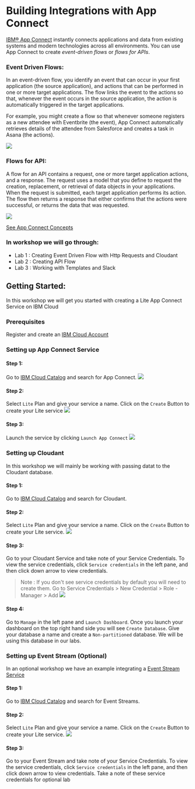 # Building Integrations with App Connect 

[IBM® App Connect](https://www.ibm.com/cloud/app-connect) instantly connects applications and data from existing systems and modern technologies across all environments. You can use App Connect to create *event-driven flows* or *flows for APIs*. 

### Event Driven Flows: 
In an event-driven flow, you identify an event that can occur in your first application (the source application), and actions that can be performed in one or more target applications. The flow links the event to the actions so that, whenever the event occurs in the source application, the action is automatically triggered in the target applications.

For example, you might create a flow so that whenever someone registers as a new attendee with Eventbrite (the event), App Connect automatically retrieves details of the attendee from Salesforce and creates a task in Asana (the actions). 

![](./images/img1.jpg)

### Flows for API:
A flow for an API contains a request, one or more target application actions, and a response. The request uses a model that you define to request the creation, replacement, or retrieval of data objects in your applications. When the request is submitted, each target application performs its action. The flow then returns a response that either confirms that the actions were successful, or returns the data that was requested.

![](./images/img2.jpg)

[See App Connect Concepts](https://cloud.ibm.com/docs/AppConnect?topic=AppConnect-concepts)

### In workshop we will go through: 
- Lab 1 : Creating Event Driven Flow with Http Requests and Cloudant
- Lab 2 : Creating API Flow
- Lab 3 : Working with Templates and Slack 

## Getting Started: 
In this workshop we will get you started with creating a Lite App Connect Service on IBM Cloud 

### Prerequisites
Register and create an [IBM Cloud Account](https://cloud.ibm.com/login) 

### Setting up App Connect Service 

#### Step 1: 
Go to [IBM Cloud Catalog](https://cloud.ibm.com/catalog) and search for App Connect.
![](./images/img3.png)

#### Step 2: 
Select `Lite` Plan and give your service a name. Click on the `Create` Button to create your Lite service
![](./images/img4.png)

#### Step 3: 
Launch the service by clicking `Launch App Connect`
![](./images/img5.png)


### Setting up Cloudant
In this workshop we will mainly be working with passing datat to the Cloudant database. 

#### Step 1: 
Go to [IBM Cloud Catalog](https://cloud.ibm.com/catalog) and search for Cloudant.

#### Step 2: 
Select `Lite` Plan and give your service a name. Click on the `Create` Button to create your Lite service. 
![](./images/img6.png)

#### Step 3: 
Go to your Cloudant Service and take note of your Service Credentials. To view the service credentials, click `Service credentials` in the left pane, and then click down arrow to view credentials.
> Note : If you don't see service credentials by default you will need to create them. Go to Service Credentials > New Credential > Role - Manager > Add 
![](./images/img7.png)

#### Step 4: 
Go to `Manage` in the left pane and `Launch Dashboard`. Once you launch your dashboard on the top right hand side you will see `Create Database`. Give your database a name and create a `Non-partitioned` database. We will be using this database in our labs. 

### Setting up Event Stream (Optional)
In an optional workshop we have an example integrating a [Event Stream Service](https://www.ibm.com/cloud/event-streams)

#### Step 1: 
Go to [IBM Cloud Catalog](https://cloud.ibm.com/catalog) and search for Event Streams.

#### Step 2: 
Select `Lite` Plan and give your service a name. Click on the `Create` Button to create your Lite service. 
![](./images/img10.png)


#### Step 3: 
Go to your Event Stream and take note of your Service Credentials. To view the service credentials, click `Service credentials` in the left pane, and then click down arrow to view credentials. Take a note of these service credentials for optional lab
 


